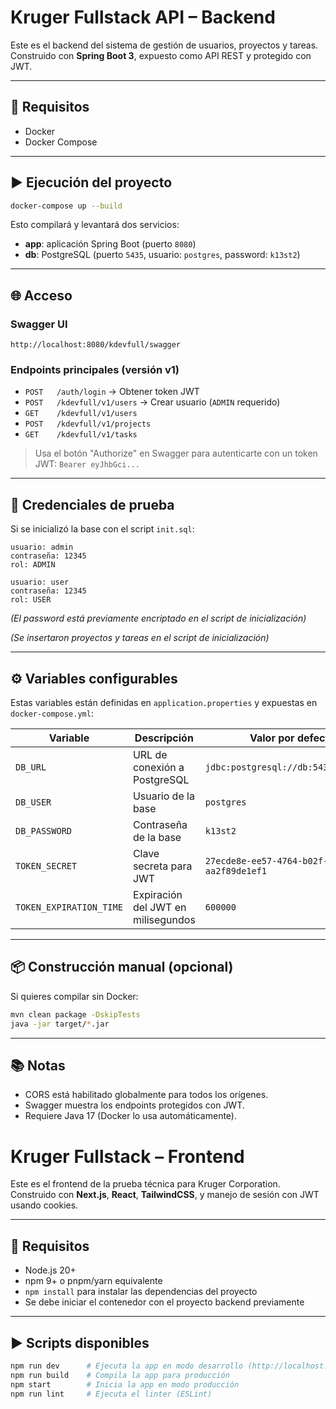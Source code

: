 
# Kruger Fullstack API – Backend

Este es el backend del sistema de gestión de usuarios, proyectos y tareas.  
Construido con **Spring Boot 3**, expuesto como API REST y protegido con JWT.

---

## 🚀 Requisitos

- Docker
- Docker Compose

---

## ▶️ Ejecución del proyecto

```bash
docker-compose up --build
````

Esto compilará y levantará dos servicios:

* **app**: aplicación Spring Boot (puerto `8080`)
* **db**: PostgreSQL (puerto `5435`, usuario: `postgres`, password: `k13st2`)

---

## 🌐 Acceso

### Swagger UI

```
http://localhost:8080/kdevfull/swagger
```

### Endpoints principales (versión v1)

* `POST   /auth/login` → Obtener token JWT
* `POST   /kdevfull/v1/users` → Crear usuario (`ADMIN` requerido)
* `GET    /kdevfull/v1/users`
* `POST   /kdevfull/v1/projects`
* `GET    /kdevfull/v1/tasks`

> Usa el botón "Authorize" en Swagger para autenticarte con un token JWT:
> `Bearer eyJhbGci...`

---

## 🧪 Credenciales de prueba

Si se inicializó la base con el script `init.sql`:

```
usuario: admin
contraseña: 12345
rol: ADMIN

usuario: user
contraseña: 12345
rol: USER
```

*(El password está previamente encriptado en el script de inicialización)*

*(Se insertaron proyectos y tareas en el script de inicialización)*

---

## ⚙️ Variables configurables

Estas variables están definidas en `application.properties` y expuestas en `docker-compose.yml`:

| Variable                | Descripción                        | Valor por defecto                      |
| ----------------------- | ---------------------------------- | -------------------------------------- |
| `DB_URL`                | URL de conexión a PostgreSQL       | `jdbc:postgresql://db:5432/postgres`   |
| `DB_USER`               | Usuario de la base                 | `postgres`                             |
| `DB_PASSWORD`           | Contraseña de la base              | `k13st2`                               |
| `TOKEN_SECRET`          | Clave secreta para JWT             | `27ecde8e-ee57-4764-b02f-aa2f89de1ef1` |
| `TOKEN_EXPIRATION_TIME` | Expiración del JWT en milisegundos | `600000`                                 |

---

## 📦 Construcción manual (opcional)

Si quieres compilar sin Docker:

```bash
mvn clean package -DskipTests
java -jar target/*.jar
```

---

## 📚 Notas

* CORS está habilitado globalmente para todos los orígenes.
* Swagger muestra los endpoints protegidos con JWT.
* Requiere Java 17 (Docker lo usa automáticamente).


# Kruger Fullstack – Frontend

Este es el frontend de la prueba técnica para Kruger Corporation.  
Construido con **Next.js**, **React**, **TailwindCSS**, y manejo de sesión con JWT usando cookies.

---

## 🚀 Requisitos

- Node.js 20+
- npm 9+ o pnpm/yarn equivalente
- `npm install` para instalar las dependencias del proyecto
- Se debe iniciar el contenedor con el proyecto backend previamente
---

## ▶️ Scripts disponibles

```bash
npm run dev      # Ejecuta la app en modo desarrollo (http://localhost:3000)
npm run build    # Compila la app para producción
npm start        # Inicia la app en modo producción
npm run lint     # Ejecuta el linter (ESLint)
